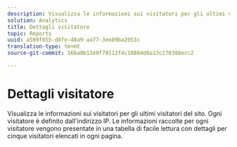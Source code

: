 ```yaml
---
description: Visualizza le informazioni sui visitatori per gli ultimi visitatori del sito. Ogni visitatore è definito dall'indirizzo IP. Le informazioni raccolte per ogni visitatore vengono presentate in una tabella di facile lettura con dettagli per cinque visitatori elencati in ogni pagina.
solution: Analytics
title: Dettagli visitatore
topic: Reports
uuid: a599f855-d8fe-48a9-aa77-3ee89ba2953c
translation-type: tm+mt
source-git-commit: 16ba0b12e0f70112f4c10804d0a13c278388ecc2

---
```



# Dettagli visitatore

Visualizza le informazioni sui visitatori per gli ultimi visitatori del sito. Ogni visitatore è definito dall'indirizzo IP. Le informazioni raccolte per ogni visitatore vengono presentate in una tabella di facile lettura con dettagli per cinque visitatori elencati in ogni pagina.

